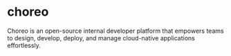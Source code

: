 # choreo
Choreo is an open-source internal developer platform that empowers teams to design, develop, deploy, and manage cloud-native applications effortlessly.
